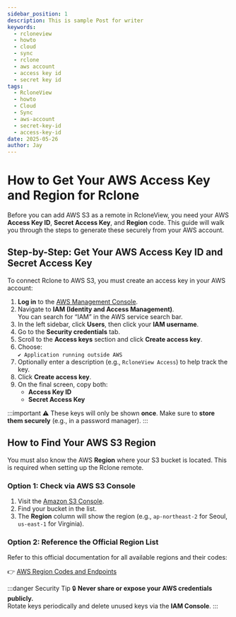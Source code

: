 ```yaml
---
sidebar_position: 1
description: This is sample Post for writer
keywords:
  - rcloneview
  - howto
  - cloud
  - sync
  - rclone
  - aws account
  - access key id
  - secret key id
tags:
  - RcloneView
  - howto
  - Cloud
  - Sync
  - aws-account
  - secret-key-id
  - access-key-id
date: 2025-05-26
author: Jay
---
```

# How to Get Your AWS Access Key and Region for Rclone

Before you can add AWS S3 as a remote in RcloneView, you need your AWS **Access Key ID**, **Secret Access Key**, and **Region** code. This guide will walk you through the steps to generate these securely from your AWS account.

## Step-by-Step: Get Your AWS Access Key ID and Secret Access Key

To connect Rclone to AWS S3, you must create an access key in your AWS account:

1. **Log in** to the [AWS Management Console](https://aws.amazon.com/console).
2. Navigate to **IAM (Identity and Access Management)**.  
   You can search for “IAM” in the AWS service search bar.
3. In the left sidebar, click **Users**, then click your **IAM username**.
4. Go to the **Security credentials** tab.
5. Scroll to the **Access keys** section and click **Create access key**.
6. Choose:  
   `✔ Application running outside AWS`
7. Optionally enter a description (e.g., `RcloneView Access`) to help track the key.
8. Click **Create access key**.
9. On the final screen, copy both:
   - **Access Key ID**
   - **Secret Access Key**

:::important
⚠️ These keys will only be shown **once**. Make sure to **store them securely** (e.g., in a password manager).
:::

## How to Find Your AWS S3 Region

You must also know the AWS **Region** where your S3 bucket is located. This is required when setting up the Rclone remote.

### Option 1: Check via AWS S3 Console

1. Visit the [Amazon S3 Console](https://s3.console.aws.amazon.com/s3/home).
2. Find your bucket in the list.
3. The **Region** column will show the region (e.g., `ap-northeast-2` for Seoul, `us-east-1` for Virginia).

### Option 2: Reference the Official Region List

Refer to this official documentation for all available regions and their codes:

👉 [AWS Region Codes and Endpoints](https://docs.aws.amazon.com/general/latest/gr/s3.html)

:::danger Security Tip
🔒 **Never share or expose your AWS credentials publicly.**  
Rotate keys periodically and delete unused keys via the **IAM Console**.
:::
